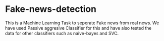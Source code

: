 # Fake-news-detection
This is a Machine Learning Task to seperate Fake news from real news.
We have used Passive aggresive Classifier for this and have also tested the data for other classifiers such as naive-bayes and SVC.
